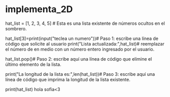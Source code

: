 # implementa_2D
hat_list = [1, 2, 3, 4, 5]  # Esta es una lista existente de números ocultos en el sombrero.

hat_list[3]=print(input("teclea un numero"))# Paso 1: escribe una línea de código que solicite al usuario
print("Lista actualizada:",hat_list)# reemplazar el número de en medio con un número entero ingresado por el usuario.

hat_list.pop()# Paso 2: escribe aquí una línea de código que elimine el último elemento de la lista.

print("La longitud de la lista es:",len(hat_list))# Paso 3: escribe aquí una línea de código que imprima la longitud de la lista existente.

print(hat_list)
hola sofia<3
